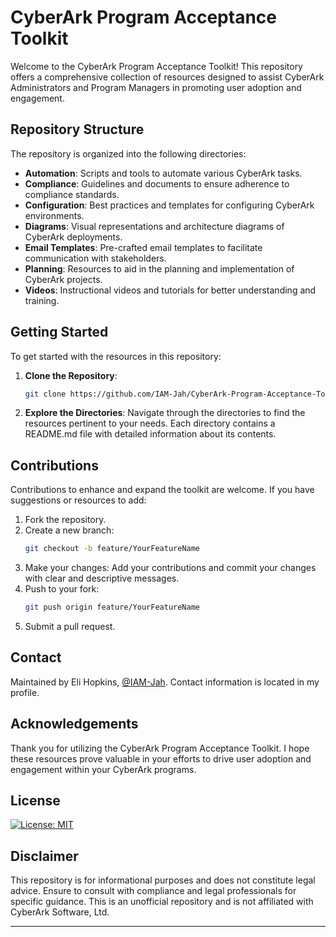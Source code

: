 # CyberArk Program Acceptance Toolkit

Welcome to the CyberArk Program Acceptance Toolkit! This repository offers a comprehensive collection of resources designed to assist CyberArk Administrators and Program Managers in promoting user adoption and engagement.

## Repository Structure

The repository is organized into the following directories:

- **Automation**: Scripts and tools to automate various CyberArk tasks.
- **Compliance**: Guidelines and documents to ensure adherence to compliance standards.
- **Configuration**: Best practices and templates for configuring CyberArk environments.
- **Diagrams**: Visual representations and architecture diagrams of CyberArk deployments.
- **Email Templates**: Pre-crafted email templates to facilitate communication with stakeholders.
- **Planning**: Resources to aid in the planning and implementation of CyberArk projects.
- **Videos**: Instructional videos and tutorials for better understanding and training.

## Getting Started

To get started with the resources in this repository:

1. **Clone the Repository**:
   ```bash
   git clone https://github.com/IAM-Jah/CyberArk-Program-Acceptance-Toolkit.git

2. **Explore the Directories**: Navigate through the directories to find the resources pertinent to your needs. Each directory contains a README.md file with detailed information about its contents.

## Contributions

Contributions to enhance and expand the toolkit are welcome. If you have suggestions or resources to add:

1. Fork the repository.
2. Create a new branch:
   ```bash
   git checkout -b feature/YourFeatureName
3. Make your changes: Add your contributions and commit your changes with clear and descriptive messages.
4. Push to your fork:
   ```bash
   git push origin feature/YourFeatureName
5. Submit a pull request.

## Contact

Maintained by Eli Hopkins, [@IAM-Jah](https://github.com/IAM-Jah). Contact information is located in my profile.

## Acknowledgements

Thank you for utilizing the CyberArk Program Acceptance Toolkit. I hope these resources prove valuable in your efforts to drive user adoption and engagement within your CyberArk programs.

## License

[![License: MIT](https://img.shields.io/badge/License-MIT-yellow.svg)](https://opensource.org/licenses/MIT)

## Disclaimer

This repository is for informational purposes and does not constitute legal advice. Ensure to consult with compliance and legal professionals for specific guidance. This is an unofficial repository and is not affiliated with CyberArk Software, Ltd.

---
